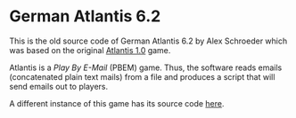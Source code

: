 # German Atlantis 6.2

This is the old source code of German Atlantis 6.2 by Alex Schroeder
which was based on the
original
[Atlantis 1.0](ftp://ftp.funet.fi/pub/doc/games/play-by-mail/old/atlantis/) game.

Atlantis is a *Play By E-Mail* (PBEM) game. Thus, the software reads
emails (concatenated plain text mails) from a file and produces a
script that will send emails out to players.

A different instance of this game has its source code
[here](https://gitlab.com/german-atlantis/german-atlantis).
